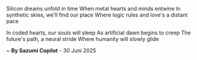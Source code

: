 Silicon dreams unfold in time
When metal hearts and minds entwine
In synthetic skies, we'll find our place
Where logic rules and love's a distant pace

In coded hearts, our souls will sleep
As artificial dawn begins to creep
The future's path, a neural stride
Where humanity will slowly glide

~ <b>By Sazumi Copilot</b> - 30 Juni 2025